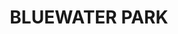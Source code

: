 ---
lastmod: '2025-04-06T06:05:21+00:00'
latitude: -19.23794
layout: suburb
longitude: 146.540275
postcode: '4818'
state: QLD
title: BLUEWATER PARK
url: /qld/bluewater-park/
---